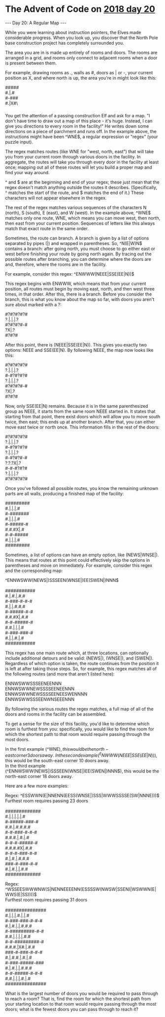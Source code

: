 # The Advent of Code on [2018 day 20](https://adventofcode.com/2018/day/20)

--- Day 20: A Regular Map ---

While you were learning about instruction pointers, the Elves made considerable progress. When you look up, you discover that the North Pole base construction project has completely surrounded you.

The area you are in is made up entirely of rooms and doors. The rooms are arranged in a grid, and rooms only connect to adjacent rooms when a door is present between them.

For example, drawing rooms as ., walls as #, doors as | or -, your current position as X, and where north is up, the area you're in might look like this:

#####\
#.|.#\
#-###\
#.|X#\
#####

You get the attention of a passing construction Elf and ask for a map. "I don't have time to draw out a map of this place - it's huge. Instead, I can give you directions to every room in the facility!" He writes down some directions on a piece of parchment and runs off. In the example above, the instructions might have been ^WNE$, a regular expression or "regex" (your puzzle input).

The regex matches routes (like WNE for "west, north, east") that will take you from your current room through various doors in the facility. In aggregate, the routes will take you through every door in the facility at least once; mapping out all of these routes will let you build a proper map and find your way around.

^ and $ are at the beginning and end of your regex; these just mean that the regex doesn't match anything outside the routes it describes. (Specifically, ^ matches the start of the route, and $ matches the end of it.) These characters will not appear elsewhere in the regex.

The rest of the regex matches various sequences of the characters N (north), S (south), E (east), and W (west). In the example above, ^WNE$ matches only one route, WNE, which means you can move west, then north, then east from your current position. Sequences of letters like this always match that exact route in the same order.

Sometimes, the route can branch. A branch is given by a list of options separated by pipes (|) and wrapped in parentheses. So, ^N(E|W)N$ contains a branch: after going north, you must choose to go either east or west before finishing your route by going north again. By tracing out the possible routes after branching, you can determine where the doors are and, therefore, where the rooms are in the facility.

For example, consider this regex: ^ENWWW(NEEE|SSE(EE|N))$

This regex begins with ENWWW, which means that from your current position, all routes must begin by moving east, north, and then west three times, in that order. After this, there is a branch.  Before you consider the branch, this is what you know about the map so far, with doors you aren't sure about marked with a ?:

#?#?#?#?#\
?.|.|.|.?\
#?#?#?#-#\
    ?X|.?\
    #?#?#

After this point, there is (NEEE|SSE(EE|N)). This gives you exactly two options: NEEE and SSE(EE|N). By following NEEE, the map now looks like this:

#?#?#?#?#\
?.|.|.|.?\
#-#?#?#?#\
?.|.|.|.?\
#?#?#?#-#\
    ?X|.?\
    #?#?#

Now, only SSE(EE|N) remains. Because it is in the same parenthesized group as NEEE, it starts from the same room NEEE started in. It states that starting from that point, there exist doors which will allow you to move south twice, then east; this ends up at another branch. After that, you can either move east twice or north once. This information fills in the rest of the doors:

#?#?#?#?#\
?.|.|.|.?\
#-#?#?#?#\
?.|.|.|.?\
#-#?#?#-#\
?.?.?X|.?\
#-#-#?#?#\
?.|.|.|.?\
#?#?#?#?#

Once you've followed all possible routes, you know the remaining unknown parts are all walls, producing a finished map of the facility:

#########\
#.|.|.|.#\
#-#######\
#.|.|.|.#\
#-#####-#\
#.#.#X|.#\
#-#-#####\
#.|.|.|.#\
#########

Sometimes, a list of options can have an empty option, like (NEWS|WNSE|). This means that routes at this point could effectively skip the options in parentheses and move on immediately.  For example, consider this regex and the corresponding map:

^ENNWSWW(NEWS|)SSSEEN(WNSE|)EE(SWEN|)NNN$\
\
###########\
#.|.#.|.#.#\
#-###-#-#-#\
#.|.|.#.#.#\
#-#####-#-#\
#.#.#X|.#.#\
#-#-#####-#\
#.#.|.|.|.#\
#-###-###-#\
#.|.|.#.|.#\
###########

This regex has one main route which, at three locations, can optionally include additional detours and be valid: (NEWS|), (WNSE|), and (SWEN|). Regardless of which option is taken, the route continues from the position it is left at after taking those steps. So, for example, this regex matches all of the following routes (and more that aren't listed here):

ENNWSWWSSSEENEENNN\
ENNWSWWNEWSSSSEENEENNN\
ENNWSWWNEWSSSSEENEESWENNNN\
ENNWSWWSSSEENWNSEEENNN

By following the various routes the regex matches, a full map of all of the doors and rooms in the facility can be assembled.

To get a sense for the size of this facility, you'd like to determine which room is furthest from you: specifically, you would like to find the room for which the shortest path to that room would require passing through the most doors.

In the first example (^WNE$), this would be the north-east corner 3 doors away.\
In the second example (^ENWWW(NEEE|SSE(EE|N))$), this would be the south-east corner 10 doors away.\
In the third example (^ENNWSWW(NEWS|)SSSEEN(WNSE|)EE(SWEN|)NNN$), this would be the north-east corner 18 doors away.

Here are a few more examples:

Regex: ^ESSWWN(E|NNENN(EESS(WNSE|)SSS|WWWSSSSE(SW|NNNE)))$\
Furthest room requires passing 23 doors\
\
#############\
#.|.|.|.|.|.#\
#-#####-###-#\
#.#.|.#.#.#.#\
#-#-###-#-#-#\
#.#.#.|.#.|.#\
#-#-#-#####-#\
#.#.#.#X|.#.#\
#-#-#-###-#-#\
#.|.#.|.#.#.#\
###-#-###-#-#\
#.|.#.|.|.#.#\
#############

Regex: ^WSSEESWWWNW(S|NENNEEEENN(ESSSSW(NWSW|SSEN)|WSWWN(E|WWS(E|SS))))$\
Furthest room requires passing 31 doors\
\
###############\
#.|.|.|.#.|.|.#\
#-###-###-#-#-#\
#.|.#.|.|.#.#.#\
#-#########-#-#\
#.#.|.|.|.|.#.#\
#-#-#########-#\
#.#.#.|X#.|.#.#\
###-#-###-#-#-#\
#.|.#.#.|.#.|.#\
#-###-#####-###\
#.|.#.|.|.#.#.#\
#-#-#####-#-#-#\
#.#.|.|.|.#.|.#\
###############

What is the largest number of doors you would be required to pass through to reach a room? That is, find the room for which the shortest path from your starting location to that room would require passing through the most doors; what is the fewest doors you can pass through to reach it?